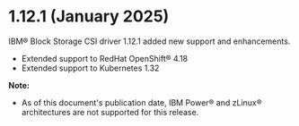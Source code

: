 # 1.12.1 (January 2025)

IBM® Block Storage CSI driver 1.12.1 added new support and enhancements.
- Extended support to RedHat OpenShift® 4.18
- Extended support to Kubernetes 1.32

**Note:**

- As of this document's publication date, IBM Power® and zLinux® architectures are not supported for this release.
